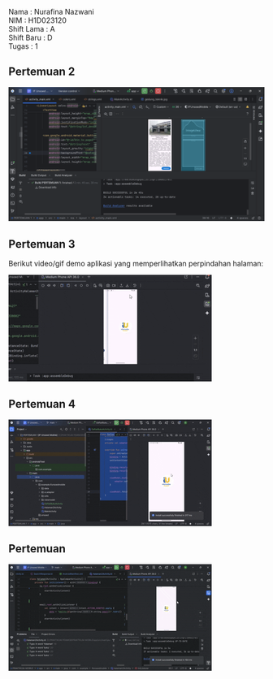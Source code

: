Nama : Nurafina Nazwani <br>
NIM : H1D023120 <br>
Shift Lama : A <br>
Shift Baru : D <br>
Tugas : 1 <br>

## Pertemuan 2
![Tampilan Utama](screenshot/ss.png)

## Pertemuan 3
Berikut video/gif demo aplikasi yang memperlihatkan perpindahan halaman:

![Demo Aplikasi](screenshot/pertemuan3.gif)

## Pertemuan 4
![Demo Aplikasi](screenshot/Tugas3Pertemuan4.gif)

## Pertemuan 
![Demo Aplikasi](screenshot/Tugas4Pertemuan5.gif)




